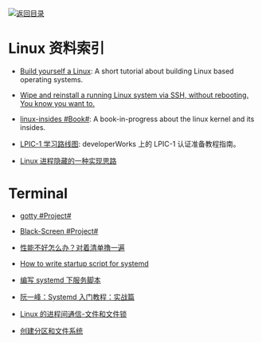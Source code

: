[![返回目录](https://parg.co/UGo)](https://parg.co/b4z)

# Linux 资料索引

* [Build yourself a Linux](https://github.com/MichielDerhaeg/build-linux): A short tutorial about building Linux based operating systems.

* [Wipe and reinstall a running Linux system via SSH, without rebooting. You know you want to.](https://github.com/marcan/takeover.sh)

* [linux-insides #Book#](https://github.com/0xAX/linux-insides): A book-in-progress about the linux kernel and its insides.

- [LPIC-1 学习路线图](http://www.ibm.com/developerworks/cn/linux/l-lpic1-map/index.html): developerWorks 上的 LPIC-1 认证准备教程指南。

- [Linux 进程隐藏的一种实现思路 ](http://www.freebuf.com/articles/system/117234.html)

# Terminal

* [gotty #Project#](https://github.com/yudai/gotty)

- [Black-Screen #Project#](https://github.com/shockone/black-screen)

- [性能不好怎么办？对着清单撸一遍 ](http://mp.weixin.qq.com/s?__biz=MzAwNjY4NTQ4MA==&mid=2651174290&idx=1&sn=288518f030801f4d90878e806546487c&scene=1&srcid=0721NBPW2U9bCAlMyD6IR9uY&from=singlemessage&isappinstalled=0#wechat_redirect)

- [How to write startup script for systemd](http://unix.stackexchange.com/questions/47695/how-to-write-startup-script-for-systemd)

- [编写 systemd 下服务脚本 ](http://blog.csdn.net/fu_wayne/article/details/38018825)

- [阮一峰：Systemd 入门教程：实战篇](http://www.ruanyifeng.com/blog/2016/03/systemd-tutorial-part-two.html)

- [Linux 的进程间通信-文件和文件锁](http://liwei.life/2016/07/31/file_and_filelock/)

- [创建分区和文件系统](http://www.tuicool.com/articles/RZ7FvqV)
